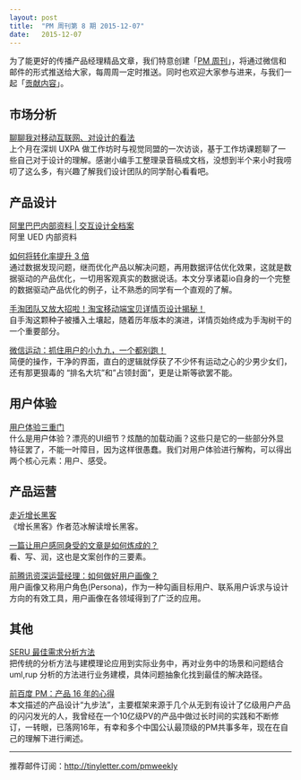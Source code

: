 ```yaml
---
layout: post
title:  "PM 周刊第 8 期 2015-12-07"
date:   2015-12-07
---
```


为了能更好的传播产品经理精品文章，我们特意创建「[PM 周刊](http://pmweekly.com/)」，将通过微信和邮件的形式推送给大家，每周周一定时推送。同时也欢迎大家参与进来，与我们一起「[贡献内容](https://github.com/vincent4j/pmweekly.com/issues/new)」。    

## 市场分析 

[聊聊我对移动互联网、对设计的看法](http://mp.weixin.qq.com/s?__biz=MzA4NTMxOTgxNg==&mid=400805751&idx=1&sn=1f563fe6ab727b0813cc21f2dcf51de2&scene=23&srcid=1201e9g4wA0KZwDHJnGlnJCP#rd)   
上个月在深圳 UXPA 做工作坊时与视觉同盟的一次访谈，基于工作坊课题聊了一些自己对于设计的理解。感谢小编手工整理录音稿成文档，没想到半个来小时我唠叨了这么多，有兴趣了解我们设计团队的同学耐心看看吧。        
            
  
## 产品设计 

[阿里巴巴内部资料 | 交互设计全档案](http://mp.weixin.qq.com/s?__biz=MzA5MjQwNzE2Mw==&mid=400788714&idx=1&sn=002513eafbaf04eadb13f101967ad03c&scene=1&srcid=1207RDWerO8np0UYD2oQ6Sbu&key=ac89cba618d2d976d1905ba8dd4d4827ed58860dbb6285c07526b3785db83f6c8b6e3488132cb33390648e0ecd2a37f6&ascene=0&uin=NDgwNzA1&devicetype=iMac+MacBookPro11%2C1+OSX+OSX+10.11.1+build(15B42)&version=11020201&pass_ticket=HobfogfdKabDVFBurQGIDb9UHFu%2FoBFKStwKmegK0u4%3D)  
阿里 UED 内部资料   

[如何将转化率提升 3 倍](http://mp.weixin.qq.com/s?__biz=MjM5NTk0MzM1Ng==&mid=401161895&idx=1&sn=113b95d6560fcd607fbdad356c7efff5&scene=1&srcid=1207g3nIamiSdrh1EG6SJA6e&key=ac89cba618d2d97613a971b383a90afc246cd6b51c80df81e8388ca5dbbcc3c941c4a37c2d287874e93148744fdd44cc&ascene=0&uin=NDgwNzA1&devicetype=iMac+MacBookPro11%2C1+OSX+OSX+10.11.1+build(15B42)&version=11020201&pass_ticket=HobfogfdKabDVFBurQGIDb9UHFu%2FoBFKStwKmegK0u4%3D)   
通过数据发现问题，继而优化产品以解决问题，再用数据评估优化效果，这就是数据驱动的产品优化，一切用客观真实的数据说话。本文分享诸葛io自身的一个完整的数据驱动产品优化的例子，让不熟悉的同学有一个直观的了解。        

[手淘团队又放大招啦！淘宝移动端宝贝详情页设计揭秘！](http://mp.weixin.qq.com/s?__biz=MjM5NTA0NjY4MA==&mid=402923069&idx=4&sn=81bb959c80957f6ea72f80eee381f799&scene=1&srcid=12073h5Q0oISWMeealUHQ22O&key=ac89cba618d2d976c7e22287061b8aaeb0bd1bbf4b1d618bf03e1394d964215a598594fb836b79886b0f42ebc9e83663&ascene=0&uin=NDgwNzA1&devicetype=iMac+MacBookPro11%2C1+OSX+OSX+10.11.1+build(15B42)&version=11020201&pass_ticket=HobfogfdKabDVFBurQGIDb9UHFu%2FoBFKStwKmegK0u4%3D)   
自手淘这颗种子被播入土壤起，随着历年版本的演进，详情页始终成为手淘树干的一个重要部分。   

[微信运动：抓住用户的小九九，一个都别跑！](http://mp.weixin.qq.com/s?__biz=MjM5NDEwMjg2MA==&mid=401089002&idx=1&sn=f2347c0dc375fdc00652f54552704695&scene=1&srcid=1207knt6bO6RdPj2M8X3ViVA&key=ac89cba618d2d97632c56db33d52c3c010fc524265fc8d06da3fd1001034c2d153e1e6040c075466c6a2652ff6def12a&ascene=0&uin=NDgwNzA1&devicetype=iMac+MacBookPro11%2C1+OSX+OSX+10.11.1+build(15B42)&version=11020201&pass_ticket=HobfogfdKabDVFBurQGIDb9UHFu%2FoBFKStwKmegK0u4%3D)   
简便的操作，干净的界面，直白的逻辑就俘获了不少怀有运动之心的少男少女们，还有那更狠毒的 “排名大坑”和”占领封面”，更是让斯等欲罢不能。      


## 用户体验

[用户体验三重门](http://mp.weixin.qq.com/s?__biz=MzIxMzA5MDY4Mw==&mid=400847942&idx=1&sn=c8d94a78476d1fd9b8bc51ca80676782&scene=23&srcid=1207lYq5q0WciYXD1POhESfL#rd)   
什么是用户体验？漂亮的UI细节？炫酷的加载动画？这些只是它的一些部分外显特征罢了，不能一叶障目，因为这样很愚蠢。我们对用户体验进行解构，可以得出两个核心元素：用户、感受。   

## 产品运营   

[走近增长黑客](http://mp.weixin.qq.com/s?__biz=MjM5MjAwODM4MA==&mid=401242998&idx=1&sn=0c2e51d829b6ccff4c264474eda64af7&scene=1&srcid=1207SQUxFJpKuXkcKNHxwLjk&key=ac89cba618d2d976cc24e633f1c1397aca6b8f8f1fe81f1ff167d553e9c2cd6b7114d3392a7a1160c7aebff43937709b&ascene=0&uin=NDgwNzA1&devicetype=iMac+MacBookPro11%2C1+OSX+OSX+10.11.1+build(15B42)&version=11020201&pass_ticket=HobfogfdKabDVFBurQGIDb9UHFu%2FoBFKStwKmegK0u4%3D)   
《增长黑客》作者范冰解读增长黑客。     

[一篇让用户感同身受的文章是如何炼成的？](http://mp.weixin.qq.com/s?__biz=MzA3MDk4NzMzNg==&mid=401408185&idx=3&sn=fe41d3f2db91e96d2a13e3ae3a77da8a&scene=1&srcid=1207S95lS6uSmgdv9yNnXFGf&key=ac89cba618d2d976ff7bbb2d04115ffb127b721a80cb4e382bb3e9c02813bc37a389c38d15437c6a95bf912c34bd38df&ascene=0&uin=NDgwNzA1&devicetype=iMac+MacBookPro11%2C1+OSX+OSX+10.11.1+build(15B42)&version=11020201&pass_ticket=HobfogfdKabDVFBurQGIDb9UHFu%2FoBFKStwKmegK0u4%3D)   
看、写、润，这也是文案创作的三要素。   

[前腾讯资深运营经理：如何做好用户画像？](http://mp.weixin.qq.com/s?__biz=MzA4MzQ1ODIzMQ==&mid=400932850&idx=1&sn=41c9a5915f8e515c053359f4acff5802&scene=23&srcid=1201NHL8SA1B4Jh8092jJgqZ#rd)   
用户画像又称用户角色(Persona)，作为一种勾画目标用户、联系用户诉求与设计方向的有效工具，用户画像在各领域得到了广泛的应用。      

## 其他

[SERU 最佳需求分析方法](http://zhuanlan.zhihu.com/justinlam/20383851)   
把传统的分析方法与建模理论应用到实际业务中，再对业务中的场景和问题结合 uml,rup 分析的方法进行业务建模，具体问题抽象化找到最佳的解决路径。   

[前百度 PM：产品 16 年的心得](http://mp.weixin.qq.com/s?__biz=MjM5ODUzMDkyMA==&mid=401374553&idx=5&sn=4a615f544bca5aab29c6a6e49621ae0c&scene=1&srcid=1207N2Y5lUBTNVOd37cqLZpo&key=ac89cba618d2d976caefddb30050c3b20b2c7a35450650465abf9230baeabbae6d1f5d4d7122d504f2c768c823a0c54d&ascene=0&uin=NDgwNzA1&devicetype=iMac+MacBookPro11%2C1+OSX+OSX+10.11.1+build(15B42)&version=11020201&pass_ticket=HobfogfdKabDVFBurQGIDb9UHFu%2FoBFKStwKmegK0u4%3D)   
本文描述的产品设计“九步法”，主要框架来源于几个从无到有设计了亿级用户产品的闪闪发光的人，我曾经在一个10亿级PV的产品中做过长时间的实践和不断修订，一转眼，已落网16年，有幸和多个中国公认最顶级的PM共事多年，现在在自己的理解下进行阐述。     
      

---
推荐邮件订阅：<http://tinyletter.com/pmweekly>  
      
  
 
